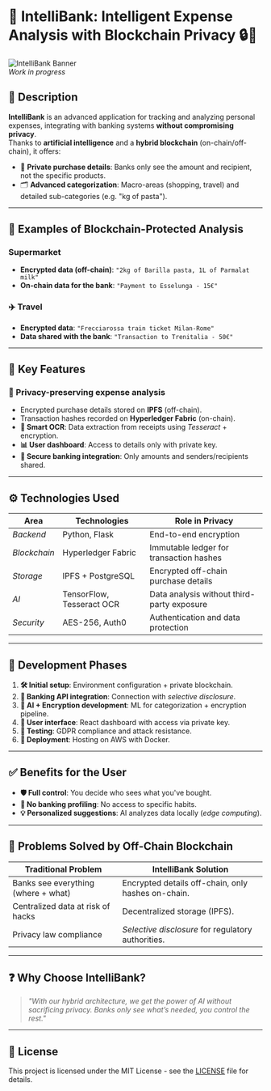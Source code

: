 # 🏦 IntelliBank: Intelligent Expense Analysis with Blockchain Privacy 🔒💸

![IntelliBank Banner](https://via.placeholder.com/800x200?text=IntelliBank+AI+%2B+Blockchain+Privacy)  
*Work in progress*

## 📌 Description  

**IntelliBank** is an advanced application for tracking and analyzing personal expenses, integrating with banking systems **without compromising privacy**.  
Thanks to **artificial intelligence** and a **hybrid blockchain** (on-chain/off-chain), it offers:  

- 🔐 **Private purchase details**: Banks only see the amount and recipient, not the specific products.  
- 🗂 **Advanced categorization**: Macro-areas (shopping, travel) and detailed sub-categories (e.g. "kg of pasta").  

---

## 🛒 Examples of Blockchain-Protected Analysis  

### **Supermarket**  
- **Encrypted data (off-chain)**: `"2kg of Barilla pasta, 1L of Parmalat milk"`  
- **On-chain data for the bank**: `"Payment to Esselunga - 15€"`  

### ✈️ **Travel**  
- **Encrypted data**: `"Frecciarossa train ticket Milan-Rome"`  
- **Data shared with the bank**: `"Transaction to Trenitalia - 50€"`  

---

## 🚀 Key Features  

### **🔐 Privacy-preserving expense analysis**  
- Encrypted purchase details stored on **IPFS** (off-chain).  
- Transaction hashes recorded on **Hyperledger Fabric** (on-chain).  
- **🧾 Smart OCR**: Data extraction from receipts using *Tesseract* + encryption.  
- **📊 User dashboard**: Access to details only with private key.  
- **🏦 Secure banking integration**: Only amounts and senders/recipients shared.  

---

## ⚙️ Technologies Used  

| **Area**       | **Technologies**               | **Role in Privacy**                          |  
|----------------|-----------------------------|------------------------------------------------|  
| *Backend*      | Python, Flask              | End-to-end encryption                        |  
| *Blockchain*   | Hyperledger Fabric         | Immutable ledger for transaction hashes       |  
| *Storage*      | IPFS + PostgreSQL          | Encrypted off-chain purchase details         |  
| *AI*           | TensorFlow, Tesseract OCR  | Data analysis without third-party exposure   |  
| *Security*     | AES-256, Auth0             | Authentication and data protection           |  

---

## 📅 Development Phases  

1. **🛠 Initial setup**: Environment configuration + private blockchain.  
2. **🔗 Banking API integration**: Connection with *selective disclosure*.  
3. **🤖 AI + Encryption development**: ML for categorization + encryption pipeline.  
4. **🎨 User interface**: React dashboard with access via private key.  
5. **🧪 Testing**: GDPR compliance and attack resistance.  
6. **🚀 Deployment**: Hosting on AWS with Docker.  

---

## ✅ Benefits for the User  

- **🛡 Full control**: You decide who sees what you've bought.  
- **🚫 No banking profiling**: No access to specific habits.  
- **💡 Personalized suggestions**: AI analyzes data locally (*edge computing*).  

---

## 🔗 Problems Solved by Off-Chain Blockchain  

| **Traditional Problem**               | **IntelliBank Solution**                          |  
|----------------------------------------|--------------------------------------------------|  
| Banks see everything (where + what)    | Encrypted details off-chain, only hashes on-chain. |  
| Centralized data at risk of hacks      | Decentralized storage (IPFS).                     |  
| Privacy law compliance                 | *Selective disclosure* for regulatory authorities.  |  

---

## ❓ Why Choose IntelliBank?  

> *"With our hybrid architecture, we get the power of AI without sacrificing privacy. Banks only see what’s needed, you control the rest."*  

---

## 📜 License  
This project is licensed under the MIT License - see the [LICENSE](LICENSE) file for details.
